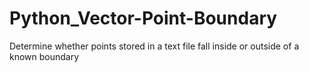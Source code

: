 # Python_Vector-Point-Boundary
Determine whether points stored in a text file fall inside or outside of a known boundary
